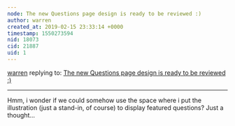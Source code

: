 ```yaml
---
node: The new Questions page design is ready to be reviewed :) 
author: warren
created_at: 2019-02-15 23:33:14 +0000
timestamp: 1550273594
nid: 18073
cid: 21887
uid: 1
---
```




[warren](../profile/warren) replying to: [The new Questions page design is ready to be reviewed :) ](../notes/edie_blues/01-07-2019/the-new-questions-page-design-is-ready-to-be-reviewed)

----
 Hmm, i wonder if we could somehow use the space where i put the illustration (just a stand-in, of course) to display featured questions? Just a thought... 